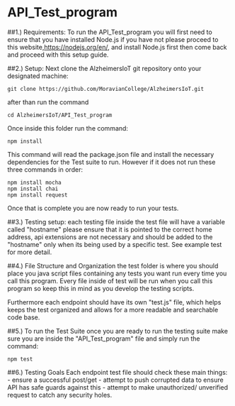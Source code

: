 API_Test_program
================

##1.) Requirements:
To run the API_Test_program you will first need to ensure that you have installed Node.js if you
have not please proceed to this website,https://nodejs.org/en/, and install Node.js first then come back and proceed
with this setup guide.

##2.) Setup:
Next clone the AlzheimersIoT git repository onto your designated machine:
```
git clone https://github.com/MoravianCollege/AlzheimersIoT.git
```

after than run the command
```
cd AlzheimersIoT/API_Test_program
```

Once inside this folder run the command:
```
npm install
```

This command will read the package.json file and install the necessary dependencies for the Test suite to run.
However if it does not run these three commands in order:
```
npm install mocha
npm install chai
npm install request
```

Once that is complete you are now ready to run your tests.

##3.) Testing setup:
each testing file inside the test file will have a variable called "hostname" please ensure that it is pointed to 
the correct home address, api extensions are not necessary and should be added to the "hostname" only when its being
used by a specific test. See example test for more detail.

##4.) File Structure and Organization
the test folder is where you should place you java script files containing any tests you want run every time you 
call this program. Every file inside of test will be run when you call this program so keep this in mind as you
develop the testing scripts.

Furthermore each endpoint should have its own "test.js" file, which helps keeps the test organized and allows for 
a more readable and searchable code base.

##5.) To run the Test Suite
once you are ready to run the testing suite make sure you are inside the "API_Test_program" file and simply run
the command:
```
npm test
```

##6.) Testing Goals
Each endpoint test file should check these main things:
    - ensure a successful post/get
    - attempt to push corrupted data to ensure API has safe guards against this
    - attempt to make unauthorized/ unverified request to catch any security holes.